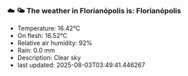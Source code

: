 ### ☁️ 🌤️  The weather in Florianópolis is: Florianópolis

- Temperature: 16.42°C
- On flesh: 16.52°C
- Relative air humidity: 92%
- Rain: 0.0 mm
- Description: Clear sky
- last updated: 2025-08-03T03:49:41.446267
